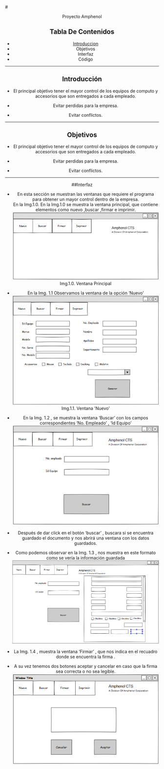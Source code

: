 
#<Center>Proyecto Amphenol


## Tabla De Contenidos
- [Introduccion](http://github.com/Lobo10/proyecto_Amph/blob/master/DocumentacionMD.md)
- Objetivos
- Interfaz
- Código

- - -

## Introducción
- El principal objetivo tener el mayor control de los equipos de computo y accesorios que son entregados a cada empleado.

+ Evitar perdidas para la empresa.


* Evitar conflictos.

- - -

## Objetivos
- El principal objetivo tener el mayor control de los equipos de computo y accesorios que son entregados a cada empleado.

- Evitar perdidas para la empresa.

- Evitar conflictos.

- - -
##Interfaz
- En esta sección se muestran las ventanas que requiere el programa para obtener un mayor control dentro de la empresa.<br>
En la Img.1.0. En la Img.1.0 se muestra la ventana principal, que contiene elementos como nuevo ,buscar ,firmar e imprimir.<br>
![src='Ventana1.png'](https://github.com/Lobo10/proyecto_Amph/blob/master/ventana1.png)
Img.1.0. Ventana Principal

- En la Img. 1.1 Observamos la ventana de la opción ‘Nuevo’<br>
![src='ventana2'](https://github.com/Lobo10/proyecto_Amph/blob/master/Ventana2.png)
Img.1.1. Ventana 'Nuevo'<br>
- En la Img. 1.2 , se muestra la ventana ‘Buscar’ con los campos correspondientes ‘No. Empleado’ , ‘Id Equipo’ <br>![src='ventana3'](https://github.com/Lobo10/proyecto_Amph/blob/master/ventana3.png)
- Después de dar click en el botón ‘buscar’ , buscara si se encuentra guardado el documento y nos abrirá una ventana con los datos guardados.

- Como podemos observar en la Img. 1.3 , nos muestra en este formato como se vería la información guardada<br>
![src='ventana5'](https://github.com/Lobo10/proyecto_Amph/blob/master/ventana5.png)
- La Img. 1.4 , muestra la ventana ‘Firmar’ , que nos indica en el recuadro donde se encuentra la firma .

- A su vez tenemos dos botones aceptar y cancelar en caso que la firma sea correcta o no sea legible. <br>
![src='ventana4'](https://github.com/Lobo10/proyecto_Amph/blob/master/ventana4.png)











